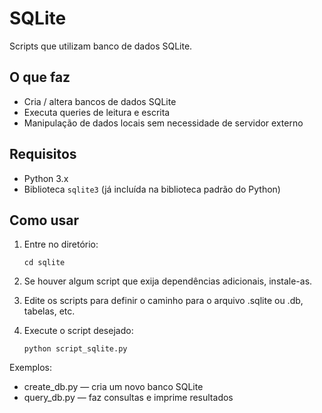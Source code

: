 # SQLite

Scripts que utilizam banco de dados SQLite.

## O que faz

- Cria / altera bancos de dados SQLite
- Executa queries de leitura e escrita
- Manipulação de dados locais sem necessidade de servidor externo

## Requisitos

- Python 3.x
- Biblioteca `sqlite3` (já incluída na biblioteca padrão do Python)

## Como usar

1. Entre no diretório:

   `cd sqlite`

2. Se houver algum script que exija dependências adicionais, instale-as.

3. Edite os scripts para definir o caminho para o arquivo .sqlite ou .db, tabelas, etc.

4. Execute o script desejado:

   `python script_sqlite.py`

Exemplos:

- create_db.py — cria um novo banco SQLite
- query_db.py — faz consultas e imprime resultados
